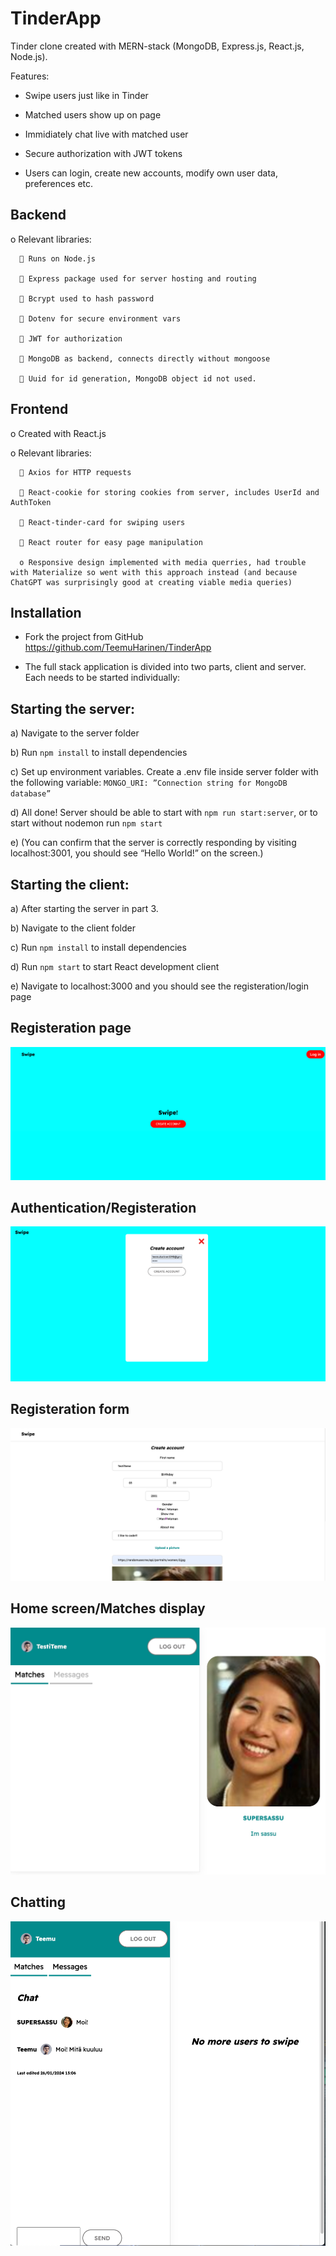 # TinderApp

Tinder clone created with MERN-stack (MongoDB, Express.js, React.js, Node.js).

Features:
   - Swipe users just like in Tinder
     
   - Matched users show up on page
     
   - Immidiately chat live with matched user
     
   - Secure authorization with JWT tokens
     
   - Users can login, create new accounts, modify own user data, preferences etc.
     
     
## Backend


   o	Relevant libraries:
   
      	Runs on Node.js
      
      	Express package used for server hosting and routing
      
      	Bcrypt used to hash password
      
      	Dotenv for secure environment vars
      
      	JWT for authorization
      
      	MongoDB as backend, connects directly without mongoose
      
      	Uuid for id generation, MongoDB object id not used.
      

## Frontend
   o	Created with React.js
   
   o	Relevant libraries:
   
      	Axios for HTTP requests
      
      	React-cookie for storing cookies from server, includes UserId and AuthToken
      
      	React-tinder-card for swiping users
      
      	React router for easy page manipulation
      
      o	Responsive design implemented with media querries, had trouble with Materialize so went with this approach instead (and because ChatGPT was surprisingly good at creating viable media queries)

## Installation

   - Fork the project from GitHub https://github.com/TeemuHarinen/TinderApp

   - The full stack application is divided into two parts, client and server. Each needs to be started individually:

## Starting the server:

   a)	Navigate to the server folder

   b)	Run `npm install` to install dependencies

   c)	Set up environment variables. Create a .env file inside server folder with the following variable: `MONGO_URI: ”Connection string for MongoDB database”`

   d)	All done! Server should be able to start with `npm run start:server`, or to start without nodemon run `npm start`

   e)	(You can confirm that the server is correctly responding by visiting localhost:3001, you should see “Hello World!” on the screen.)


## Starting the client:
   
   a)	After starting the server in part 3.

   b)	Navigate to the client folder

   c)	Run `npm install` to install dependencies

   d)	Run `npm start` to start React development client

   e)	Navigate to localhost:3000 and you should see the registeration/login page



## Registeration page
![RegisterationPage](https://github.com/TeemuHarinen/TinderApp/blob/c14f2d9b0fcb5923fcc88e0c3816876883c150bb/pictures/SCR-20240126-nhdc.png)

## Authentication/Registeration
![PictureOfAuthForm](https://github.com/TeemuHarinen/TinderApp/blob/5990d1c32450d2ddcf3aa0631d20ea5bba3df49c/pictures/SCR-20240126-nigw.png)

## Registeration form
![PictureOfRegisterationForm](https://github.com/TeemuHarinen/TinderApp/blob/2264a37216de903e8ec72bb74d404ec53562bd82/pictures/SCR-20240126-nitv.png)

## Home screen/Matches display
![PictureOfDetailsForm](https://github.com/TeemuHarinen/TinderApp/blob/5990d1c32450d2ddcf3aa0631d20ea5bba3df49c/pictures/SCR-20240126-njda.jpeg)

## Chatting
![PictureWithChat](https://github.com/TeemuHarinen/TinderApp/blob/a88e6b15c423fd8e2e38a0fab8fc1041de62bad2/pictures/SCR-20240126-njvg.png)
